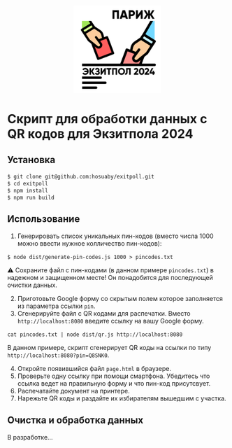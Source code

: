 <p align="center">
  <img width="200px" src="logo.png" />
</p>

# Скрипт для обработки данных с QR кодов для Экзитпола 2024

## Установка

```shell
$ git clone git@github.com:hosuaby/exitpoll.git
$ cd exitpoll
$ npm install
$ npm run build
```

## Использование

1. Генерировать список уникальных пин-кодов (вместо числа 1000 можно ввести нужное колличество пин-кодов):
```shell
$ node dist/generate-pin-codes.js 1000 > pincodes.txt
```

:warning: Сохраните файл с пин-кодами (в данном примере `pincodes.txt`) в надежном и защищенном месте! Он понадобится для 
последующей очистки данных.

2. Приготовьте Google форму со скрытым полем которое заполняется из параметра ссылки `pin`.
3. Сгенерируйте файл с QR кодами для распечатки. Вместо `http://localhost:8080` введите ссылку на вашу Google форму.

```shell
cat pincodes.txt | node dist/qr.js http://localhost:8080
```

В данном примере, скрипт сгенерирует QR коды на ссылки по типу `http://localhost:8080?pin=Q8SNK0`.

4. Откройте появившийся файл `page.html` в браузере.
5. Проверьте одну ссылку при помощи смартфона. Убедитесь что ссылка ведет на правильную форму и что пин-код присутсвует.
6. Распечатайте документ на принтере.
7. Нарежьте QR коды и раздайте их избирателям вышедшим с участка.

## Очистка и обработка данных

В разработке...